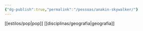 ```yaml
---
{"dg-publish":true,"permalink":"/pessoas/anakin-skywalker/"}
---
```


 [[estilos/pop\|pop]] [[disciplinas/geografia\|geografia]]